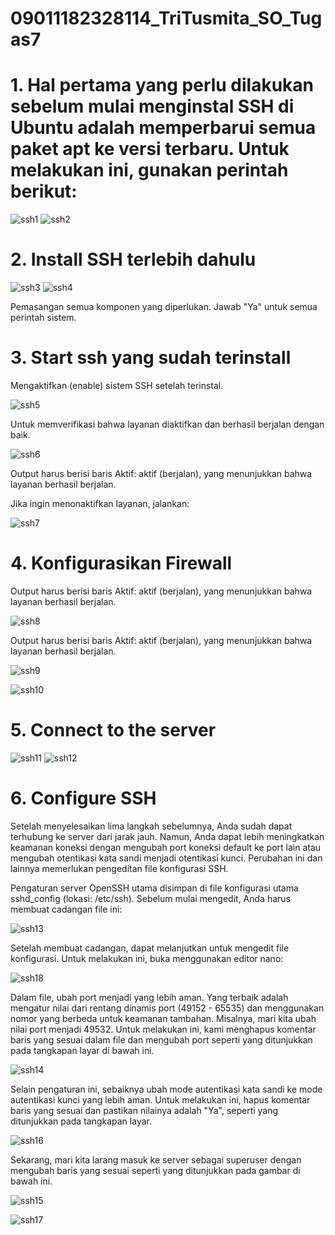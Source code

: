 # 09011182328114_TriTusmita_SO_Tugas7

# 1. Hal pertama yang perlu dilakukan sebelum mulai menginstal SSH di Ubuntu adalah memperbarui semua paket apt ke versi terbaru. Untuk melakukan ini, gunakan perintah berikut:
![ssh1](https://github.com/user-attachments/assets/62d9e412-73c9-424a-9dbc-b10f6002f5ba)
![ssh2](https://github.com/user-attachments/assets/812080f8-7e78-472c-a748-b5bbdf9d6070)

# 2. Install SSH terlebih dahulu
![ssh3](https://github.com/user-attachments/assets/3d457e69-ea8a-4615-bb49-687e136e758c)
![ssh4](https://github.com/user-attachments/assets/e179a3b3-66f5-43c1-8a90-8a35a2dd810e)

Pemasangan semua komponen yang diperlukan. Jawab "Ya" untuk semua perintah sistem. 

# 3. Start ssh yang sudah terinstall

Mengaktifkan (enable) sistem SSH setelah terinstal.

![ssh5](https://github.com/user-attachments/assets/62affb86-4392-4ef3-97fa-050ce9ba7bb8)

Untuk memverifikasi bahwa layanan diaktifkan dan berhasil berjalan dengan baik.

![ssh6](https://github.com/user-attachments/assets/c2b048f3-4e28-4b16-a911-f89986c5d210)

Output harus berisi baris Aktif: aktif (berjalan), yang menunjukkan bahwa layanan berhasil berjalan.

Jika ingin menonaktifkan layanan, jalankan: 

![ssh7](https://github.com/user-attachments/assets/1ac64e72-62c8-4a2c-aaaf-740bd1747489)

# 4. Konfigurasikan Firewall

Output harus berisi baris Aktif: aktif (berjalan), yang menunjukkan bahwa layanan berhasil berjalan.

![ssh8](https://github.com/user-attachments/assets/0c6cf986-9dd9-4161-94fb-f9d787bae87d)

Output harus berisi baris Aktif: aktif (berjalan), yang menunjukkan bahwa layanan berhasil berjalan.

![ssh9](https://github.com/user-attachments/assets/16c37ba2-2f66-402f-9153-fcdee522cdb8)

![ssh10](https://github.com/user-attachments/assets/d6735022-b416-403a-94b0-df2e70037727)

# 5. Connect to the server 

![ssh11](https://github.com/user-attachments/assets/2f3a9f0c-6b76-4bf4-9267-7fa56a8168c8)
![ssh12](https://github.com/user-attachments/assets/ecae5bed-ab7a-4f02-82a7-8ac7820c50c4)

# 6. Configure SSH

Setelah menyelesaikan lima langkah sebelumnya, Anda sudah dapat terhubung ke server dari jarak jauh. Namun, Anda dapat lebih meningkatkan keamanan koneksi dengan mengubah port koneksi default ke port lain atau mengubah otentikasi kata sandi menjadi otentikasi kunci. Perubahan ini dan lainnya memerlukan pengeditan file konfigurasi SSH.

Pengaturan server OpenSSH utama disimpan di file konfigurasi utama sshd_config (lokasi: /etc/ssh). Sebelum mulai mengedit, Anda harus membuat cadangan file ini: 

![ssh13](https://github.com/user-attachments/assets/6fb562bd-52b5-4ac7-9fdc-f141df5a0751)

Setelah membuat cadangan, dapat melanjutkan untuk mengedit file konfigurasi. Untuk melakukan ini, buka menggunakan editor nano:

![ssh18](https://github.com/user-attachments/assets/466eb9af-fa43-48b9-bace-ac0c8d9f3236)

Dalam file, ubah port menjadi yang lebih aman. Yang terbaik adalah mengatur nilai dari rentang dinamis port (49152 - 65535) dan menggunakan nomor yang berbeda untuk keamanan tambahan. Misalnya, mari kita ubah nilai port menjadi 49532. Untuk melakukan ini, kami menghapus komentar baris yang sesuai dalam file dan mengubah port seperti yang ditunjukkan pada tangkapan layar di bawah ini.

![ssh14](https://github.com/user-attachments/assets/49eafa70-5f71-45a3-ba72-5b1122201d0b)

Selain pengaturan ini, sebaiknya ubah mode autentikasi kata sandi ke mode autentikasi kunci yang lebih aman. Untuk melakukan ini, hapus komentar baris yang sesuai dan pastikan nilainya adalah "Ya", seperti yang ditunjukkan pada tangkapan layar.

![ssh16](https://github.com/user-attachments/assets/bfa8fa78-006e-4a88-83ea-829c259733a7)

Sekarang, mari kita larang masuk ke server sebagai superuser dengan mengubah baris yang sesuai seperti yang ditunjukkan pada gambar di bawah ini.

![ssh15](https://github.com/user-attachments/assets/7e1e2b81-7405-4a40-ac78-eb78609e24e0)

![ssh17](https://github.com/user-attachments/assets/4c99e2c6-c822-451c-aa1b-582344d1eb66)

